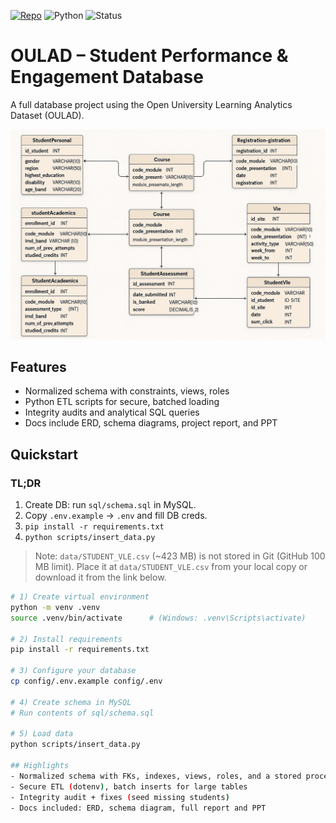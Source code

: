 <p align="left">
  <a href="https://github.com/annanshaikh04/OULAD-Student-Analytics-DB"><img alt="Repo" src="https://img.shields.io/badge/Repo-MySQL%20ETL-blue"></a>
  <img alt="Python" src="https://img.shields.io/badge/Python-3.10%2B-informational">
  <img alt="Status" src="https://img.shields.io/badge/Status-Active-success">
</p>

# OULAD – Student Performance & Engagement Database

A full database project using the Open University Learning Analytics Dataset (OULAD).

<p align="center">
  <img src="docs/ER Diagram_Annan_Rohan_Final Project.png" alt="OULAD Student Analytics DB Banner">
</p>

## Features
- Normalized schema with constraints, views, roles
- Python ETL scripts for secure, batched loading
- Integrity audits and analytical SQL queries
- Docs include ERD, schema diagrams, project report, and PPT

## Quickstart
### TL;DR
1) Create DB: run `sql/schema.sql` in MySQL.
2) Copy `.env.example` → `.env` and fill DB creds.
3) `pip install -r requirements.txt`
4) `python scripts/insert_data.py`

> Note: `data/STUDENT_VLE.csv` (~423 MB) is not stored in Git (GitHub 100 MB limit).
> Place it at `data/STUDENT_VLE.csv` from your local copy or download it from the link below.

```bash
# 1) Create virtual environment
python -m venv .venv
source .venv/bin/activate      # (Windows: .venv\Scripts\activate)

# 2) Install requirements
pip install -r requirements.txt

# 3) Configure your database
cp config/.env.example config/.env

# 4) Create schema in MySQL
# Run contents of sql/schema.sql

# 5) Load data
python scripts/insert_data.py

## Highlights
- Normalized schema with FKs, indexes, views, roles, and a stored procedure
- Secure ETL (dotenv), batch inserts for large tables
- Integrity audit + fixes (seed missing students)
- Docs included: ERD, schema diagram, full report and PPT

